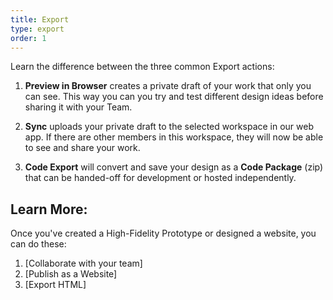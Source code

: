 ```yaml
---
title: Export
type: export
order: 1
---
```

Learn the difference between the three common Export actions:

1. **Preview in Browser** creates a private draft of your work that only you can see. This way you can you try and test different design ideas before sharing it with your Team.

2. **Sync** uploads your private draft to the selected workspace in our web app. If there are other members in this workspace, they will now be able to see and share your work.

3. **Code Export** will convert and save your design as a **Code Package** (zip) that can be handed-off for development or hosted independently.

## Learn More:

Once you've created a High-Fidelity Prototype or designed a website, you can do these:

1. [Collaborate with your team]
2. [Publish as a Website]
3. [Export HTML]


